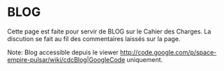 # BLOG #

Cette page est faite pour servir de BLOG sur le Cahier des Charges.
La discution se fait au fil des commentaires laissés sur la page.

Note: Blog accessible depuis le viewer http://code.google.com/p/space-empire-pulsar/wiki/cdcBlog|GoogleCode uniquement.